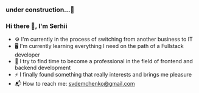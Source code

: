 ### under construction...🧐

### Hi there 👋, I'm Serhii

- ⚙️ I'm currently in the process of switching from another business to IT
- 🖥 I'm currently learning everything I need on the path of a Fullstack developer
- 💪 I try to find time to become a professional in the field of frontend and backend development
- ⚡️ I finally found something that really interests and brings me pleasure
- 📬 How to reach me: svdemchenko@gmail.com
